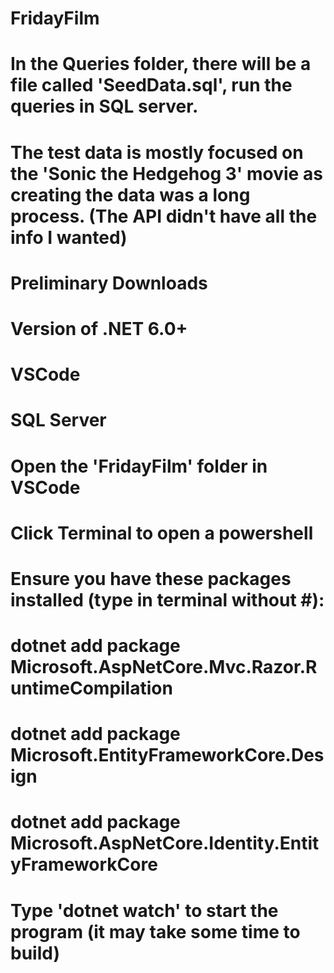 # FridayFilm


# In the Queries folder, there will be a file called 'SeedData.sql', run the queries in SQL server.
# The test data is mostly focused on the 'Sonic the Hedgehog 3' movie as creating the data was a long process. (The API didn't have all the info I wanted)

# Preliminary Downloads
# Version of .NET 6.0+
# VSCode
# SQL Server


# Open the 'FridayFilm' folder in VSCode
# Click Terminal to open a powershell

# Ensure you have these packages installed (type in terminal without #):
# dotnet add package Microsoft.AspNetCore.Mvc.Razor.RuntimeCompilation
# dotnet add package Microsoft.EntityFrameworkCore.Design
# dotnet add package Microsoft.AspNetCore.Identity.EntityFrameworkCore

# Type 'dotnet watch' to start the program (it may take some time to build)